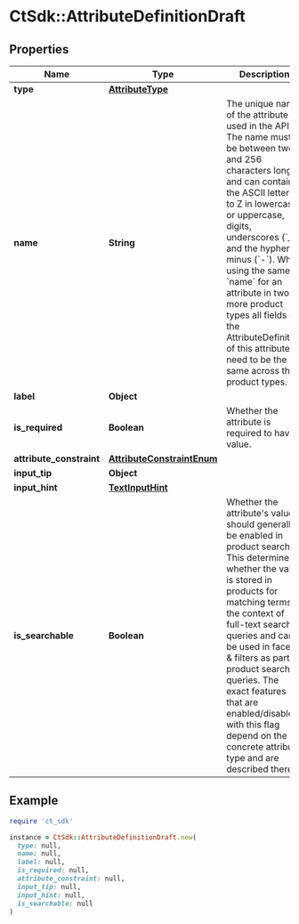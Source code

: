 # CtSdk::AttributeDefinitionDraft

## Properties

| Name | Type | Description | Notes |
| ---- | ---- | ----------- | ----- |
| **type** | [**AttributeType**](AttributeType.md) |  |  |
| **name** | **String** | The unique name of the attribute used in the API. The name must be between two and 256 characters long and can contain the ASCII letters A to Z in lowercase or uppercase, digits, underscores (&#x60;_&#x60;) and the hyphen-minus (&#x60;-&#x60;). When using the same &#x60;name&#x60; for an attribute in two or more product types all fields of the AttributeDefinition of this attribute need to be the same across the product types. |  |
| **label** | **Object** |  |  |
| **is_required** | **Boolean** | Whether the attribute is required to have a value. |  |
| **attribute_constraint** | [**AttributeConstraintEnum**](AttributeConstraintEnum.md) |  | [optional] |
| **input_tip** | **Object** |  | [optional] |
| **input_hint** | [**TextInputHint**](TextInputHint.md) |  | [optional] |
| **is_searchable** | **Boolean** | Whether the attribute&#39;s values should generally be enabled in product search. This determines whether the value is stored in products for matching terms in the context of full-text search queries and can be used in facets &amp; filters as part of product search queries. The exact features that are enabled/disabled with this flag depend on the concrete attribute type and are described there. | [optional] |

## Example

```ruby
require 'ct_sdk'

instance = CtSdk::AttributeDefinitionDraft.new(
  type: null,
  name: null,
  label: null,
  is_required: null,
  attribute_constraint: null,
  input_tip: null,
  input_hint: null,
  is_searchable: null
)
```

